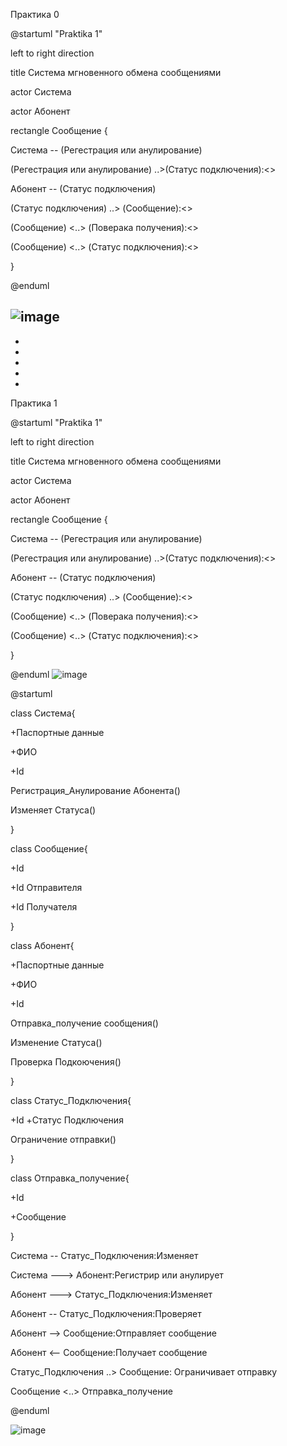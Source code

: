 Практика 0

@startuml "Praktika 1"

left to right direction

title Система мгновенного обмена сообщениями

actor Система

actor Абонент

rectangle Сообщение {

Система -- (Регестрация или анулирование)

(Регестрация или анулирование) ..>(Статус подключения):<<include>>
  
Абонент -- (Статус подключения)
  
(Статус подключения) ..> (Cообщение):<<include>>
  
(Cообщение) <..> (Поверака получения):<<include>>
  
(Cообщение) <..> (Статус подключения):<<include>>
  
}
  
@enduml
  
  ![image](https://user-images.githubusercontent.com/45264292/225944473-3d0491ea-9fa5-4b80-bc33-64737052d527.png)
-
-
-
-
-
-
Практика 1
  
@startuml "Praktika 1"
  
left to right direction
  
title Система мгновенного обмена сообщениями
  
actor Система
  
actor Абонент

rectangle Сообщение {

Система -- (Регестрация или анулирование)

(Регестрация или анулирование) ..>(Статус подключения):<<include>>
  
Абонент -- (Статус подключения)
  
(Статус подключения) ..> (Cообщение):<<include>>
  
(Cообщение) <..> (Поверака получения):<<include>>
  
(Cообщение) <..> (Статус подключения):<<include>>
  
}
  
@enduml
  ![image](https://user-images.githubusercontent.com/45264292/225944473-3d0491ea-9fa5-4b80-bc33-64737052d527.png)

@startuml

class Система{
  
+Паспортные данные
  
+ФИО
  
+Id
  
Регистрация_Анулирование Абонента()
  
Изменяет Статуса()
  
}

class Сообщение{
  
+Id
  
+Id Отправителя
  
+Id Получателя
  
}

class Абонент{
  
+Паспортные данные
  
+ФИО
  
+Id
  
Отправка_получение сообщения()
  
Изменение Статуса()
  
Проверка Подкоючения()
  
}

class Статус_Подключения{
  
+Id
+Статус Подключения
  
Ограничение отправки()
  
}

class Отправка_получение{
  
+Id
  
+Сообщение
  
}

Система -- Статус_Подключения:Изменяет
  
Система ---> Абонент:Регистрир или анулирует

 
Абонент ---> Статус_Подключения:Изменяет
  
Абонент -- Статус_Подключения:Проверяет
  
Абонент --> Сообщение:Отправляет сообщение
  
Абонент <-- Сообщение:Получает сообщение
            

Статус_Подключения ..> Сообщение: Ограничивает отправку
  

Сообщение <..> Отправка_получение
  

@enduml
  
  
![image](https://user-images.githubusercontent.com/45264292/225944610-ffa19ac5-1abd-47b5-bc5e-b33565862d1f.png)
